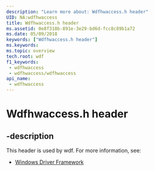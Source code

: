 ```yaml
---
description: "Learn more about: Wdfhwaccess.h header"
UID: NA:wdfhwaccess
title: Wdfhwaccess.h header
ms.assetid: 0e8f318b-891e-3e29-bd6d-fcc8c89b1a72
ms.date: 05/09/2018
keywords: ["Wdfhwaccess.h header"]
ms.keywords: 
ms.topic: overview
tech.root: wdf
f1_keywords:
 - wdfhwaccess
 - wdfhwaccess/wdfhwaccess
api_name:
 - wdfhwaccess
---
```


# Wdfhwaccess.h header


## -description

This header is used by wdf. For more information, see:

- [Windows Driver Framework](../_wdf/index.md)

